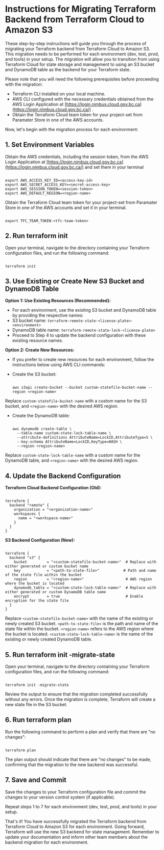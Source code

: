 # Instructions for Migrating Terraform Backend from Terraform Cloud to Amazon S3

These step-by-step instructions will guide you through the process of migrating your Terraform backend from Terraform Cloud to Amazon S3. This migration needs to be performed for each environment (dev, test, prod, and tools) in your setup. The migration will allow you to transition from using Terraform Cloud for state storage and management to using an S3 bucket and DynamoDB table as the backend for your Terraform state.

Please note that you will need the following prerequisites before proceeding with the migration:

- Terraform CLI installed on your local machine.
- AWS CLI configured with the necessary credentials obtained from the AWS Login Application at [https://login.nimbus.cloud.gov.bc.ca](https://login.nimbus.cloud.gov.bc.ca/) .
- Obtain the Terraform Cloud team token for your project-set from Paramater Store in one of the AWS accounts.

Now, let's begin with the migration process for each environment:

## 1. Set Environment Variables

Obtain the AWS credentials, including the session token, from the AWS Login Application at [https://login.nimbus.cloud.gov.bc.ca](https://login.nimbus.cloud.gov.bc.ca/) and set them in your terminal

```shell

export AWS_ACCESS_KEY_ID=<access-key-id>
export AWS_SECRET_ACCESS_KEY=<secret-access-key>
export AWS_SESSION_TOKEN=<session-token>
export AWS_DEFAULT_REGION=<region-name>
```

Obtain the Terraform Cloud team token for your project-set from Paramater Store in one of the AWS accounts and set it in your terminal.

```shell

export TFC_TEAM_TOKEN-<tfc-team-token>
```

## 2. Run terraform init

Open your terminal, navigate to the directory containing your Terraform configuration files, and run the following command:

```shell

terraform init
```

## 3. Use Existing or Create New S3 Bucket and DynamoDB Table

**Option 1: Use Existing Resources (Recommended):**  

- For each environment, use the existing S3 bucket and DynamoDB table by providing the respective names:
- S3 bucket name: `terraform-remote-state-<license-plate>-<environment>`
- DynamoDB table name: `terraform-remote-state-lock-<license-plate>`
- Proceed to Step 4 to update the backend configuration with these existing resource names.

**Option 2: Create New Resources:**  

- If you prefer to create new resources for each environment, follow the instructions below using AWS CLI commands:
- Create the S3 bucket:

  ```shell

  aws s3api create-bucket --bucket custom-statefile-bucket-name --region <region-name>
  ```

Replace `custom-statefile-bucket-name` with a custom name for the S3 bucket, and `<region-name>` with the desired AWS region.

- Create the DynamoDB table:

  ```shell

  aws dynamodb create-table \
    --table-name custom-state-lock-table-name \
    --attribute-definitions AttributeName=LockID,AttributeType=S \
    --key-schema AttributeName=LockID,KeyType=HASH \
    --region <region-name>
  ```

Replace `custom-state-lock-table-name` with a custom name for the DynamoDB table, and `<region-name>` with the desired AWS region.

## 4. Update the Backend Configuration

**Terraform Cloud Backend Configuration (Old):**

```hcl

terraform {
  backend "remote" {
    organization = "<organization-name>"
    workspaces {
      name = "<workspace-name>"
    }
  }
}
```

**S3 Backend Configuration (New):**

```hcl

terraform {
  backend "s3" {
    bucket         = "<custom-statefile-bucket-name>"  # Replace with either generated or custom bucket name
    key            = "<path-to-state-file>"           # Path and name of the state file within the bucket
    region         = "<region-name>"                   # AWS region where the bucket is located
    dynamodb_table = "<custom-state-lock-table-name>"  # Replace with either generated or custom DynamoDB table name
    encrypt        = true                              # Enable encryption for the state file
  }
}
```

Replace `<custom-statefile-bucket-name>` with the name of the existing or newly created S3 bucket. `<path-to-state-file>` is the path and name of the state file within the bucket. `<region-name>` refers to the AWS region where the bucket is located. `<custom-state-lock-table-name>` is the name of the existing or newly created DynamoDB table.

## 5. Run terraform init -migrate-state


Open your terminal, navigate to the directory containing your Terraform configuration files, and run the following command:

```shell

terraform init -migrate-state
```

Review the output to ensure that the migration completed successfully without any errors. Once the migration is complete, Terraform will create a new state file in the S3 bucket.

## 6. Run terraform plan

Run the following command to perform a plan and verify that there are "no changes":

```shell

terraform plan
```

The plan output should indicate that there are "no changes" to be made, confirming that the migration to the new backend was successful.

## 7. Save and Commit

Save the changes to your Terraform configuration file and commit the changes to your version control system (if applicable).

Repeat steps 1 to 7 for each environment (dev, test, prod, and tools) in your setup.

That's it! You have successfully migrated the Terraform backend from Terraform Cloud to Amazon S3 for each environment. Going forward, Terraform will use the new S3 backend for state management. Remember to update your documentation and inform other team members about the backend migration for each environment.
